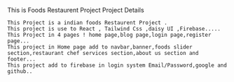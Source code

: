 This is Foods Restaurent Project
Project Details

    This Project is a indian foods Restaurent Project .
    This project is use to React , Tailwind Css ,daisy UI ,Firebase.....
    This Project in 4 pages ! home page,blog page,login page,register page...
    This project in Home page add to navbar,banner,foods slider section,restaurant chef services section,about us section and footer...
    This project add to firebase in login system Email/Password,google and github..
